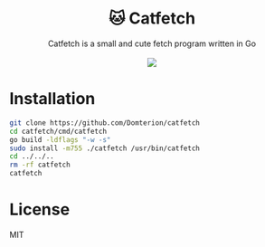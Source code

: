 <div align="center">
    <h1>🐱 Catfetch</h1>
    Catfetch is a small and cute fetch program written in Go
    <br>
    <br>
    <img src="https://i.imgur.com/dkFFRLM.png"></img>
</div>

# Installation
```sh
git clone https://github.com/Domterion/catfetch
cd catfetch/cmd/catfetch
go build -ldflags "-w -s"
sudo install -m755 ./catfetch /usr/bin/catfetch
cd ../../..
rm -rf catfetch
catfetch
```

# License
MIT
